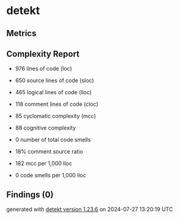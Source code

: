 # detekt

## Metrics

## Complexity Report

* 976 lines of code (loc)

* 650 source lines of code (sloc)

* 465 logical lines of code (lloc)

* 118 comment lines of code (cloc)

* 85 cyclomatic complexity (mcc)

* 88 cognitive complexity

* 0 number of total code smells

* 18% comment source ratio

* 182 mcc per 1,000 lloc

* 0 code smells per 1,000 lloc

## Findings (0)

generated with [detekt version 1.23.6](https://detekt.dev/) on 2024-07-27 13:20:19 UTC
